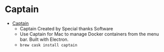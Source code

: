 # Captain
- [Captain](https://getcaptain.co/)
  -  Captain Created by Special thanks Software
  - Use Captain for Mac to manage Docker containers from the menu bar. Built with Electron.
  - `brew cask install captain`

